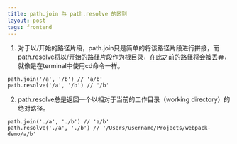 ```yaml
---
title: path.join 与 path.resolve 的区别
layout: post
tags: frontend
---
```


1. 对于以/开始的路径片段，path.join只是简单的将该路径片段进行拼接，而path.resolve将以/开始的路径片段作为根目录，在此之前的路径将会被丢弃，就像是在terminal中使用cd命令一样。

```
path.join('/a', '/b') // 'a/b'
path.resolve('/a', '/b') // '/b'
```

2. path.resolve总是返回一个以相对于当前的工作目录（working directory）的绝对路径。

```
path.join('./a', './b') // 'a/b'
path.resolve('./a', './b') // '/Users/username/Projects/webpack-demo/a/b'
```